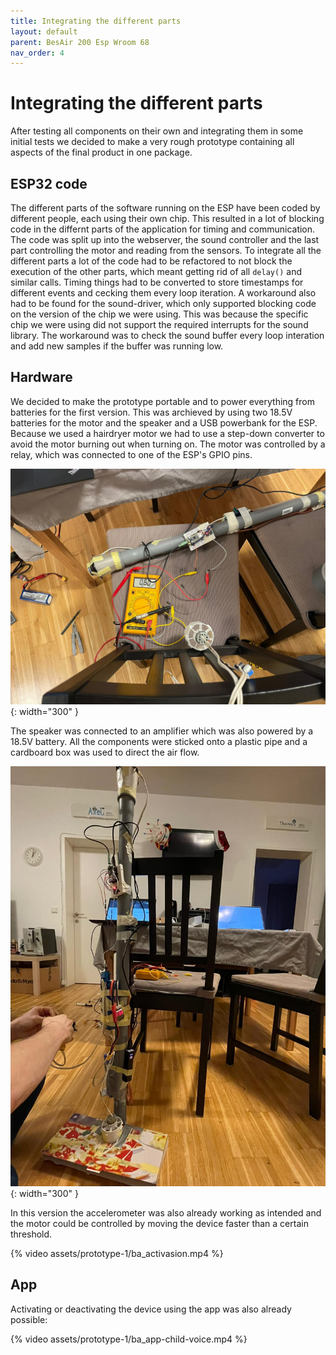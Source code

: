 ```yaml
---
title: Integrating the different parts
layout: default
parent: BesAir 200 Esp Wroom 68
nav_order: 4
---
```


# Integrating the different parts

After testing all components on their own and integrating them in some initial tests we decided to make a very rough prototype containing all aspects of the final product in one package.

## ESP32 code

The different parts of the software running on the ESP have been coded by different people, each using their own chip.
This resulted in a lot of blocking code in the differnt parts of the application for timing and communication.
The code was split up into the webserver, the sound controller and the last part controlling the motor and reading from the sensors.
To integrate all the different parts a lot of the code had to be refactored to not block the execution of the other parts, which meant getting rid of all `delay()` and similar calls.
Timing things had to be converted to store timestamps for different events and cecking them every loop iteration.
A workaround also had to be found for the sound-driver, which only supported blocking code on the version of the chip we were using.
This was because the specific chip we were using did not support the required interrupts for the sound library.
The workaround was to check the sound buffer every loop interation and add new samples if the buffer was running low.

## Hardware

We decided to make the prototype portable and to power everything from batteries for the first version.
This was archieved by using two 18.5V batteries for the motor and the speaker and a USB powerbank for the ESP.
Because we used a hairdryer motor we had to use a step-down converter to avoid the motor burning out when turning on.
The motor was controlled by a relay, which was connected to one of the ESP's GPIO pins.

![Testing if the ESP can drive the motor relay](assets/prototype-1/ba_measure-esp.jpg){: width="300" }

The speaker was connected to an amplifier which was also powered by a 18.5V battery.
All the components were sticked onto a plastic pipe and a cardboard box was used to direct the air flow.

![First working, portable prototype](assets/prototype-1/ba_proto-final-1.jpg){: width="300" }

In this version the accelerometer was also already working as intended and the motor could be controlled by moving the device faster than a certain threshold.

{% video assets/prototype-1/ba_activasion.mp4 %}

## App

Activating or deactivating the device using the app was also already possible:

{% video assets/prototype-1/ba_app-child-voice.mp4 %}

